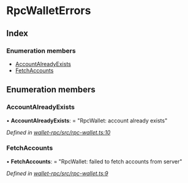 # RpcWalletErrors

## Index

### Enumeration members

* [AccountAlreadyExists](_rpc_wallet_.rpcwalleterrors.md#accountalreadyexists)
* [FetchAccounts](_rpc_wallet_.rpcwalleterrors.md#fetchaccounts)

## Enumeration members

### AccountAlreadyExists

• **AccountAlreadyExists**: = "RpcWallet: account already exists"

_Defined in_ [_wallet-rpc/src/rpc-wallet.ts:10_](https://github.com/celo-org/celo-monorepo/blob/master/packages/sdk/wallets/wallet-rpc/src/rpc-wallet.ts#L10)

### FetchAccounts

• **FetchAccounts**: = "RpcWallet: failed to fetch accounts from server"

_Defined in_ [_wallet-rpc/src/rpc-wallet.ts:9_](https://github.com/celo-org/celo-monorepo/blob/master/packages/sdk/wallets/wallet-rpc/src/rpc-wallet.ts#L9)

